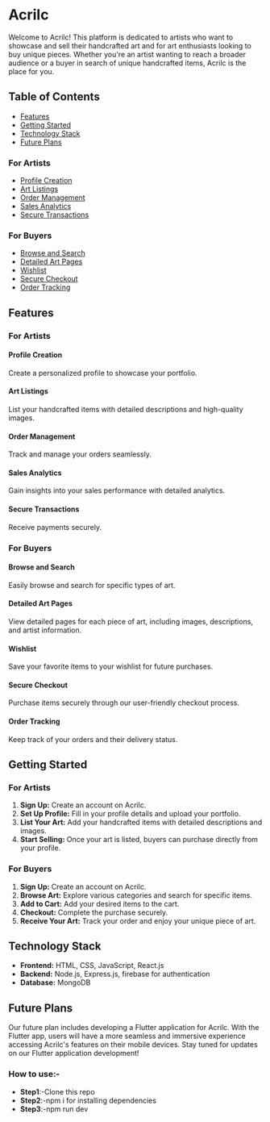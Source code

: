 # Acrilc

Welcome to Acrilc! This platform is dedicated to artists who want to showcase and sell their handcrafted art and for art enthusiasts looking to buy unique pieces. Whether you're an artist wanting to reach a broader audience or a buyer in search of unique handcrafted items, Acrilc is the place for you.

## Table of Contents

- [Features](#features)
- [Getting Started](#getting-started)
- [Technology Stack](#technology-stack)
- [Future Plans](#future-plans)

### For Artists
- [Profile Creation](#profile-creation)
- [Art Listings](#art-listings)
- [Order Management](#order-management)
- [Sales Analytics](#sales-analytics)
- [Secure Transactions](#secure-transactions)

### For Buyers
- [Browse and Search](#browse-and-search)
- [Detailed Art Pages](#detailed-art-pages)
- [Wishlist](#wishlist)
- [Secure Checkout](#secure-checkout)
- [Order Tracking](#order-tracking)

## Features

### For Artists

#### Profile Creation
Create a personalized profile to showcase your portfolio.

#### Art Listings
List your handcrafted items with detailed descriptions and high-quality images.

#### Order Management
Track and manage your orders seamlessly.

#### Sales Analytics
Gain insights into your sales performance with detailed analytics.

#### Secure Transactions
Receive payments securely.

### For Buyers

#### Browse and Search
Easily browse and search for specific types of art.

#### Detailed Art Pages
View detailed pages for each piece of art, including images, descriptions, and artist information.

#### Wishlist
Save your favorite items to your wishlist for future purchases.

#### Secure Checkout
Purchase items securely through our user-friendly checkout process.

#### Order Tracking
Keep track of your orders and their delivery status.

## Getting Started

### For Artists
1. **Sign Up:** Create an account on Acrilc.
2. **Set Up Profile:** Fill in your profile details and upload your portfolio.
3. **List Your Art:** Add your handcrafted items with detailed descriptions and images.
4. **Start Selling:** Once your art is listed, buyers can purchase directly from your profile.

### For Buyers
1. **Sign Up:** Create an account on Acrilc.
2. **Browse Art:** Explore various categories and search for specific items.
3. **Add to Cart:** Add your desired items to the cart.
4. **Checkout:** Complete the purchase securely.
5. **Receive Your Art:** Track your order and enjoy your unique piece of art.

## Technology Stack

- **Frontend:** HTML, CSS, JavaScript, React.js
- **Backend:** Node.js, Express.js, firebase for authentication
- **Database:** MongoDB

## Future Plans

Our future plan includes developing a Flutter application for Acrilc. With the Flutter app, users will have a more seamless and immersive experience accessing Acrilc's features on their mobile devices. Stay tuned for updates on our Flutter application development!

### How to use:-

- **Step1**:-Clone this repo
- **Step2**:-npm i for installing dependencies
- **Step3**:-npm run dev